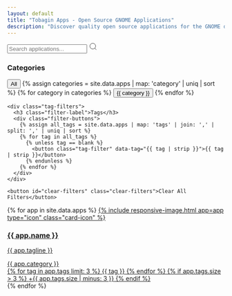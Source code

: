 ```yaml
---
layout: default
title: "Tobagin Apps - Open Source GNOME Applications"
description: "Discover quality open source applications for the GNOME desktop. Browse our collection of Linux apps including Digger, Karere, KeySmith, and more."
---
```


<!-- Search and Filter Interface -->
<div class="search-filters">
  <div class="search-container">
    <input type="search" 
           id="search-input" 
           class="search-input"
           placeholder="Search applications..."
           aria-label="Search applications">
    <svg class="search-icon" width="20" height="20" viewBox="0 0 24 24" fill="none" stroke="currentColor">
      <circle cx="11" cy="11" r="8"></circle>
      <path d="m21 21-4.35-4.35"></path>
    </svg>
  </div>

  <div class="filter-container">
    <div class="category-filters">
      <h3 class="filter-label">Categories</h3>
      <div class="filter-buttons">
        <button class="category-filter active" data-category="all">All</button>
        {% assign categories = site.data.apps | map: 'category' | uniq | sort %}
        {% for category in categories %}
          <button class="category-filter" data-category="{{ category }}">{{ category }}</button>
        {% endfor %}
      </div>
    </div>

    <div class="tag-filters">
      <h3 class="filter-label">Tags</h3>
      <div class="filter-buttons">
        {% assign all_tags = site.data.apps | map: 'tags' | join: ',' | split: ',' | uniq | sort %}
        {% for tag in all_tags %}
          {% unless tag == blank %}
            <button class="tag-filter" data-tag="{{ tag | strip }}">{{ tag | strip }}</button>
          {% endunless %}
        {% endfor %}
      </div>
    </div>

    <button id="clear-filters" class="clear-filters">Clear All Filters</button>
  </div>
</div>

<!-- App Grid -->
<div class="grid">
{% for app in site.data.apps %}
  <a class="card" 
     href="apps/{{ app.slug }}"
     data-name="{{ app.name }}"
     data-tagline="{{ app.tagline }}"
     data-category="{{ app.category }}"
     data-tags="{{ app.tags | join: ',' }}">
    {% include responsive-image.html app=app type="icon" class="card-icon" %}
    <div class="card-body">
      <h3>{{ app.name }}</h3>
      <p>{{ app.tagline }}</p>
      <div class="app-meta">
        <span class="app-category">{{ app.category }}</span>
        <div class="app-tags">
          {% for tag in app.tags limit: 3 %}
            <span class="tag">{{ tag }}</span>
          {% endfor %}
          {% if app.tags.size > 3 %}
            <span class="tag-more">+{{ app.tags.size | minus: 3 }}</span>
          {% endif %}
        </div>
      </div>
    </div>
  </a>
{% endfor %}
</div>
